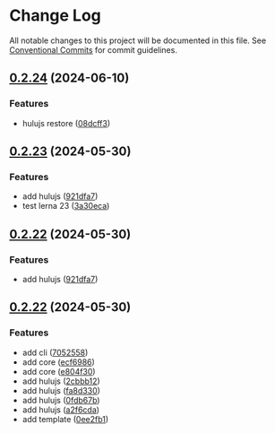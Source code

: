 # Change Log

All notable changes to this project will be documented in this file.
See [Conventional Commits](https://conventionalcommits.org) for commit guidelines.

## [0.2.24](https://github.com/mizi-lin/hulujs/compare/v0.2.23...v0.2.24) (2024-06-10)


### Features

* hulujs restore ([08dcff3](https://github.com/mizi-lin/hulujs/commit/08dcff3439b3cf16ac8ce647ee8a56b39ccc8d85))





## [0.2.23](https://github.com/mizi-lin/hulujs/compare/v0.2.21...v0.2.23) (2024-05-30)


### Features

* add hulujs ([921dfa7](https://github.com/mizi-lin/hulujs/commit/921dfa7016e1b6ffdb4b08514de8ed431b8ffdd9))
* test lerna 23 ([3a30eca](https://github.com/mizi-lin/hulujs/commit/3a30ecaaf8b98f9c4e1b3b39456c5de8218ce5c5))





## [0.2.22](https://github.com/mizi-lin/hulujs/compare/v0.2.22...v0.2.22) (2024-05-30)


### Features

* add hulujs ([921dfa7](https://github.com/mizi-lin/hulujs/commit/921dfa7016e1b6ffdb4b08514de8ed431b8ffdd9))





## [0.2.22](https://github.com/mizi-lin/hulujs/compare/v0.2.22...v0.2.22) (2024-05-30)


### Features

* add cli ([7052558](https://github.com/mizi-lin/hulujs/commit/705255896bf26d59ca9bfe0f1c59e06db6c5d460))
* add core ([ecf6986](https://github.com/mizi-lin/hulujs/commit/ecf6986884ed9c0d8a1a4ed4442a153170e2aa12))
* add core ([e804f30](https://github.com/mizi-lin/hulujs/commit/e804f3003381d1e3a43251fcb7330dbbf7321ccf))
* add hulujs ([2cbbb12](https://github.com/mizi-lin/hulujs/commit/2cbbb129dfd5bfcb87a69c692cf036f6adc0ae12))
* add hulujs ([fa8d330](https://github.com/mizi-lin/hulujs/commit/fa8d33035468c2d6a1a007253e560722ae7b1d6f))
* add hulujs ([0fdb67b](https://github.com/mizi-lin/hulujs/commit/0fdb67b2a05dfeb2e25c8a3a23ef90ba8d680197))
* add hulujs ([a2f6cda](https://github.com/mizi-lin/hulujs/commit/a2f6cda080ca6e077c9c9d2a5d868bc869caa802))
* add template ([0ee2fb1](https://github.com/mizi-lin/hulujs/commit/0ee2fb1b466dc0041a7f21bb1bdda38538852184))
